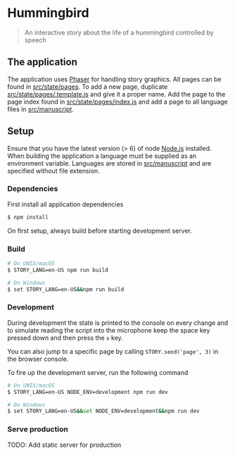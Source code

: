 # Hummingbird

> An interactive story about the life of a hummingbird controlled by speech

## The application

The application uses [Phaser](http://phaser.io) for handling story graphics. All pages can be found in [src/state/pages](src/state/pages). To add a new page, duplicate [src/state/pages/.template.js](src/state/pages/.template.js) and give it a proper name. Add the page to the page index found in [src/state/pages/index.js](src/state/pages/index.js) and add a page to all language files in [src/manuscript](src/manuscript).

## Setup

Ensure that you have the latest version (> 6) of node [Node.js](https://nodejs.org) installed. When building the application a language must be supplied as an environment variable. Languages are stored in [src/manuscript](src/manuscript) and are specified without file extension.

### Dependencies

First install all application dependencies

```bash
$ npm install
```

On first setup, always build before starting development server.

### Build

```bash
# On UNIX/macOS
$ STORY_LANG=en-US npm run build

# On Windows
$ set STORY_LANG=en-US&&npm run build
```

### Development

During development the state is printed to the console on every change and to simulate  reading the script into the microphone keep the space key pressed down and then press the `x` key.

You can also jump to a specific page by calling `STORY.send('page', 3)` in the browser console.

To fire up the development server, run the following command

```bash
# On UNIX/macOS
$ STORY_LANG=en-US NODE_ENV=development npm run dev

# On Windows
$ set STORY_LANG=en-US&&set NODE_ENV=development&&npm run dev
```

### Serve production

TODO: Add static server for production
